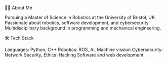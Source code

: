 👨‍🎓 About Me

Pursuing a Master of Science in Robotics at the University of Bristol, UK.
Passionate about robotics, software development, and cybersecurity.
Multidisciplinary background in programming and mechanical engineering.

🛠️ Tech Stack

Languages: Python, C++
Robotics: ROS, Ai, Machine vission
Cybersecurity: Network Security, Ethical Hacking
Software and web development.
